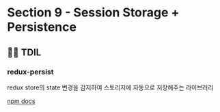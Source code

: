 # Section 9 - Session Storage + Persistence

## :raising_hand_man: TDIL

### redux-persist

redux store의 state 변경을 감지하여 스토리지에 자동으로 저장해주는 라이브러리

[npm docs](https://www.npmjs.com/package/redux-persist)

